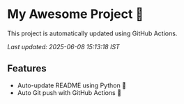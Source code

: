 # My Awesome Project 🚀

This project is automatically updated using GitHub Actions.

_Last updated: 2025-06-08 15:13:18 IST_

## Features
- Auto-update README using Python 🐍
- Auto Git push with GitHub Actions 🤖
